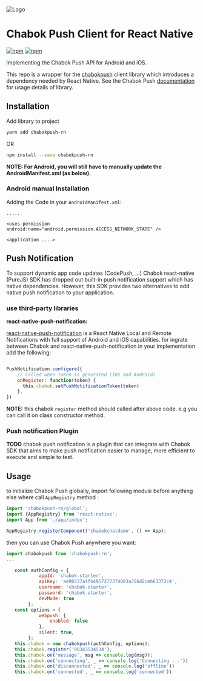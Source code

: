 ![Logo](https://raw.githubusercontent.com/jangholi/chabok-assets/master/chaboklogoblue.png)

# Chabok Push Client for React Native
[![npm](https://img.shields.io/npm/v/chabokpush-rn.svg)](https://www.npmjs.com/package/chabokpush-rn)
[![npm](https://img.shields.io/npm/dt/chabokpush-rn.svg)](https://www.npmjs.com/package/chabokpush-rn)

Implementing the Chabok Push API for Android and iOS.

This repo is a wrapper for the [chabokpush](https://github.com/chabokpush/chabok-client-js) client library which introduces a dependency needed by React Native. See the Chabok Push [documentation](https://doc.chabokpush.com/javascript/introducing.html) for usage details of library.

## Installation
Add library to project
```bash
yarn add chabokpush-rn
```
OR 
```bash
npm install --save chabokpush-rn
```
**NOTE: For Android, you will still have to manually update the AndroidManifest.xml (as below).**

### Android manual Installation
Adding the Code in your `AndroidManifest.xml`:

```
.....

<uses-permission android:name="android.permission.ACCESS_NETWORK_STATE" />

<application ....>
```
## Push Notification
To support dynamic app code updates (CodePush, ...) Chabok react-native (PureJS) SDK has dropped out built-in push notification support which has native dependencies.
However, this SDK provides two alternatives to add native push notification to your application.


### use third-party libraries

**react-native-push-notification:**

[react-native-push-notification](https://github.com/zo0r/react-native-push-notification) is a React Native Local and Remote Notifications with full support of Android and iOS capabilities. for ingrate between Chabok and react-native-push-notification in your implementation add the following:

```js

PushNotification.configure({
    // Called when Token is generated (iOS and Android)
    onRegister: function(token) {
      this.chabok.setPushNotificationToken(token)
    },
})
```
**NOTE:** this chabok `register` method should called after above code. e.g you can call it on class constructor method.

### Push notification Plugin 
**TODO** chabok push notification is a plugin that can integrate with Chabok SDK that aims to make push notification easier to manage, more efficient to execute and simple to test.


## Usage
to initialize Chabok Push globally, import following module before anything else where call `AppRegistry` method : 
```javascript
import 'chabokpush-rn/global';
import {AppRegistry} from 'react-native';
import App from './app/index';

AppRegistry.registerComponent('chabokchatdemo', () => App);

```
then you can use Chabok Push anywhere you want:
```javascript
import chabokpush from 'chabokpush-rn';
...

   const authConfig = {
            appId: 'chabok-starter',
            apiKey: 'ae98537a4fb4957277374083a356d2ceb63372c4',
            username: 'chabok-starter',
            password: 'chabok-starter',
            devMode: true
        };
   const options = {
            webpush: {
                enabled: false
            },
            silent: true,
        };
   this.chabok = new chabokpush(authConfig, options);
   this.chabok.register('98343534534');
   this.chabok.on('message', msg => console.log(msg));
   this.chabok.on('connecting', _ => console.log('Connecting ...'))
   this.chabok.on('disconnected', _ => console.log('offline'))
   this.chabok.on('connected', _ => console.log('connected'))

```
